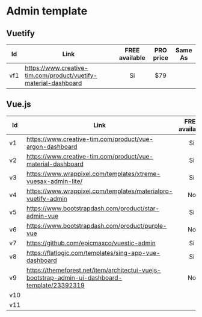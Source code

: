 # Admin template
## Vuetify

|Id|Link|FREE available|PRO price|Same As|
|---|---|:---:|:---:|:---:|
|vf1|https://www.creative-tim.com/product/vuetify-material-dashboard|Si|$79||

## Vue.js
|Id|Link|FREE available|PRO price|Same As|
|---|---|:---:|:---:|:---:|
|v1|https://www.creative-tim.com/product/vue-argon-dashboard|Si|$89||
|v2|https://www.creative-tim.com/product/vue-material-dashboard|Si|$59|vf1|
|v3|https://www.wrappixel.com/templates/xtreme-vuesax-admin-lite/|Si|$39-$499||
|v4|https://www.wrappixel.com/templates/materialpro-vuetify-admin|No|$39-$499||
|v5|https://www.bootstrapdash.com/product/star-admin-vue|Si|$25-$249||
|v6|https://www.bootstrapdash.com/product/purple-vue|No|$25-$249||
|v7|https://github.com/epicmaxco/vuestic-admin|Si|||
|v8|https://flatlogic.com/templates/sing-app-vue-dashboard|Si|$99.95-$449.95||
|v9|https://themeforest.net/item/architectui-vuejs-bootstrap-admin-ui-dashboard-template/23392319|No
|v10|
|v11|
<!--stackedit_data:
eyJwcm9wZXJ0aWVzIjoidGl0bGU6IHZ1ZS9WdWV0aWZ5IGFkbW
luIHRlbXBsYXRlXG5hdXRob3I6IEFsZXNzYW5kcm8gVG9ybmVz
ZWxsb1xuIiwiaGlzdG9yeSI6WzQzNjg1OTU2NiwxNDc0ODc2ND
k5LC0xODMxNjUyNDYsLTM5ODA1MDAxMywxMTIzNzY5NTMwLC0y
NjU0MzAyXX0=
-->